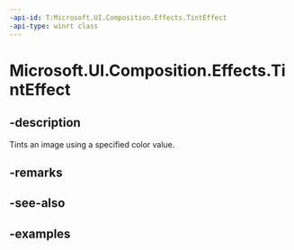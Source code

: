 ```yaml
---
-api-id: T:Microsoft.UI.Composition.Effects.TintEffect
-api-type: winrt class
---
```


<!-- Class syntax.
public class TintEffect : IGraphicsEffect, IGraphicsEffectSource
-->

# Microsoft.UI.Composition.Effects.TintEffect

## -description
Tints an image using a specified color value.

## -remarks

## -see-also

## -examples

